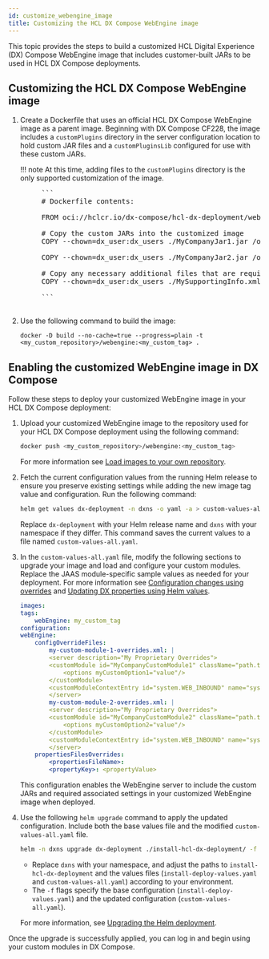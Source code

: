 ```yaml
---
id: customize_webengine_image
title: Customizing the HCL DX Compose WebEngine image
---
```


This topic provides the steps to build a customized HCL Digital Experience (DX) Compose WebEngine image that includes customer-built JARs to be used in HCL DX Compose deployments.

## Customizing the HCL DX Compose WebEngine image

1. Create a Dockerfile that uses an official HCL DX Compose WebEngine image as a parent image. Beginning with DX Compose CF228, the image includes a `customPlugins` directory in the server configuration location to hold custom JAR files and a `customPluginsLib` configured for use with these custom JARs.

    !!! note
        At this time, adding files to the `customPlugins` directory is the only supported customization of the image.

    <pre>
        ```
        # Dockerfile contents:

        FROM oci://hclcr.io/dx-compose/hcl-dx-deployment/webengine:CF228_20250516-1642_34573

        # Copy the custom JARs into the customized image
        COPY --chown=dx_user:dx_users ./MyCompanyJar1.jar /opt/openliberty/wlp/usr/servers/defaultServer/customPlugins/MyCompanyJar1.jar

        COPY --chown=dx_user:dx_users ./MyCompanyJar2.jar /opt/openliberty/wlp/usr/servers/defaultServer/customPlugins/MyCompanyJar2.jar

        # Copy any necessary additional files that are required by the custom jars into the customized image
        COPY --chown=dx_user:dx_users ./MySupportingInfo.xml /opt/openliberty/wlp/usr/servers/defaultServer/customPlugins/MySupportingInfo.xml

        ```
    </pre>

2. Use the following command to build the image:

    ```
    docker -D build --no-cache=true --progress=plain -t <my_custom_repository>/webengine:<my_custom_tag> .
    ```

## Enabling the customized WebEngine image in DX Compose

Follow these steps to deploy your customized WebEngine image in your HCL DX Compose deployment:

1. Upload your customized WebEngine image to the repository used for your HCL DX Compose deployment using the following command:

    ```sh
    docker push <my_custom_repository>/webengine:<my_custom_tag>
    ```

    For more information see [Load images to your own repository](../../install/kubernetes_deployment/preparation/get_the_code/prepare_load_images.md#loading-images).

2. Fetch the current configuration values from the running Helm release to ensure you preserve existing settings while adding the new image tag value and configuration. Run the following command:

    ```sh
    helm get values dx-deployment -n dxns -o yaml -a > custom-values-all.yaml
    ```

    Replace `dx-deployment` with your Helm release name and `dxns` with your namespace if they differ. This command saves the current values to a file named `custom-values-all.yaml`.

3. In the `custom-values-all.yaml` file, modify the following sections to upgrade your image and load and configure your custom modules. Replace the JAAS module-specific sample values as needed for your deployment. For more information see [Configuration changes using overrides](configuration_changes_using_overrides.md) and [Updating DX properties using Helm values](./update_properties_with_helm.md).

    ```yaml
    images:
    tags:
        webEngine: my_custom_tag
    configuration:
    webEngine:
        configOverrideFiles:
            my-custom-module-1-overrides.xml: |
            <server description="My Proprietary Overrides">
            <customModule id="MyCompanyCustomModule1" className="path.to.your.main.class.in.module.jar.ClassName" controlFlag="REQUIRED" libraryRef="customPluginsLib">
                <options myCustomOption1="value"/>
            </customModule>
            <customModuleContextEntry id="system.WEB_INBOUND" name="system.WEB_INBOUND" loginModuleRef="MyCompanyCustomModule1, hashtable" />
            </server>
            my-custom-module-2-overrides.xml: |
            <server description="My Proprietary Overrides">
            <customModule id="MyCompanyCustomModule2" className="path.to.your.main.class.in.module.jar.ClassName" controlFlag="REQUIRED" libraryRef="customPluginsLib">
                <options myCustomOption2="value"/>
            </customModule>
            <customModuleContextEntry id="system.WEB_INBOUND" name="system.WEB_INBOUND" loginModuleRef="MyCompanyCustomModule2, hashtable" />
            </server>
        propertiesFilesOverrides:
            <propertiesFileName>:
            <propertyKey>: <propertyValue>
    ```

    This configuration enables the WebEngine server to include the custom JARs and required associated settings in your customized WebEngine image when deployed.

4. Use the following `helm upgrade` command to apply the updated configuration. Include both the base values file and the modified `custom-values-all.yaml` file.

    ```sh
    helm -n dxns upgrade dx-deployment ./install-hcl-dx-deployment/ -f install-deploy-values.yaml -f custom-values-all.yaml
    ```

    - Replace `dxns` with your namespace, and adjust the paths to `install-hcl-dx-deployment` and the values files (`install-deploy-values.yaml` and `custom-values-all.yaml`) according to your environment.
    - The `-f` flags specify the base configuration (`install-deploy-values.yaml`) and the updated configuration (`custom-values-all.yaml`).

    For more information, see [Upgrading the Helm deployment](../working_with_compose/helm_upgrade_values.md).

Once the upgrade is successfully applied, you can log in and begin using your custom modules in DX Compose.
